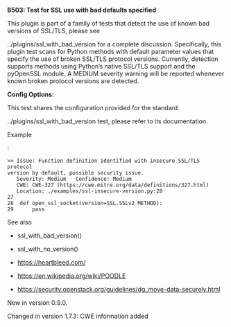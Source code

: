 **B503: Test for SSL use with bad defaults specified**

This plugin is part of a family of tests that detect the use of known
bad versions of SSL/TLS, please see

../plugins/ssl_with_bad_version for a complete discussion. Specifically,
this plugin test scans for Python methods with default parameter values
that specify the use of broken SSL/TLS protocol versions. Currently,
detection supports methods using Python’s native SSL/TLS support and the
pyOpenSSL module. A MEDIUM severity warning will be reported whenever
known broken protocol versions are detected.

**Config Options:**

This test shares the configuration provided for the standard

../plugins/ssl_with_bad_version test, please refer to its documentation.

Example

:

    >> Issue: Function definition identified with insecure SSL/TLS protocol
    version by default, possible security issue.
       Severity: Medium   Confidence: Medium
       CWE: CWE-327 (https://cwe.mitre.org/data/definitions/327.html)
       Location: ./examples/ssl-insecure-version.py:28
    27
    28  def open_ssl_socket(version=SSL.SSLv2_METHOD):
    29      pass

See also

- ssl_with_bad_version()

- ssl_with_no_version()

- <a href="https://heartbleed.com/" class="reference external"
  shape="rect">https://heartbleed.com/</a>

- <a href="https://en.wikipedia.org/wiki/POODLE"
  class="reference external"
  shape="rect">https://en.wikipedia.org/wiki/POODLE</a>

- <a
  href="https://security.openstack.org/guidelines/dg_move-data-securely.html"
  class="reference external"
  shape="rect">https://security.openstack.org/guidelines/dg_move-data-securely.html</a>

New in version 0.9.0.

Changed in version 1.7.3: CWE information added
